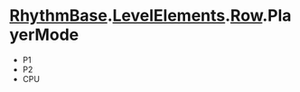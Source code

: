 # [RhythmBase](../../RadiationTherapy.md).[LevelElements](../namespace/LevelElements.md).[Row](../class/Row.md).PlayerMode  
  
- P1  
- P2  
- CPU  